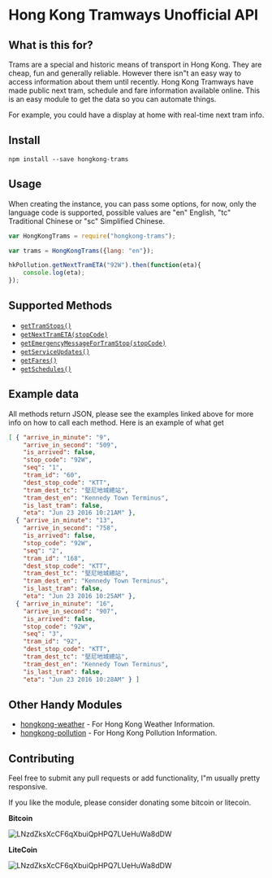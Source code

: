 Hong Kong Tramways Unofficial API
=====================================

## What is this for?

Trams are a special and historic means of transport in Hong Kong. They are cheap, fun and generally reliable. However there isn"t an easy way to access information about them until recently. Hong Kong Tramways have made public next tram, schedule and fare information available online. This is an easy module to get the data so you can automate things.

For example, you could have a display at home with real-time next tram info.


## Install

`npm install --save hongkong-trams`


## Usage

When creating the instance, you can pass some options, for now, only the language code is supported, possible values are "en" English, "tc" Traditional Chinese or "sc" Simplified Chinese.

```javascript
var HongKongTrams = require("hongkong-trams");

var trams = HongKongTrams({lang: "en"});

hkPollution.getNextTramETA("92W").then(function(eta){
    console.log(eta);
});
```


## Supported Methods

* [`getTramStops()`](examples/getTramStops.js)
* [`getNextTramETA(stopCode)`](examples/getNextTramETA.js)
* [`getEmergencyMessageForTramStop(stopCode)`](examples/getEmergencyMessageForTramStop.js)
* [`getServiceUpdates()`](examples/getServiceUpdates.js)
* [`getFares()`](examples/getFares.js)
* [`getSchedules()`](examples/getSchedules.js)


## Example data

All methods return JSON, please see the examples linked above for more info on how to call each method. Here is an example of what get

```json
[ { "arrive_in_minute": "9",
    "arrive_in_second": "509",
    "is_arrived": false,
    "stop_code": "92W",
    "seq": "1",
    "tram_id": "60",
    "dest_stop_code": "KTT",
    "tram_dest_tc": "堅尼地城總站",
    "tram_dest_en": "Kennedy Town Terminus",
    "is_last_tram": false,
    "eta": "Jun 23 2016 10:21AM" },
  { "arrive_in_minute": "13",
    "arrive_in_second": "758",
    "is_arrived": false,
    "stop_code": "92W",
    "seq": "2",
    "tram_id": "168",
    "dest_stop_code": "KTT",
    "tram_dest_tc": "堅尼地城總站",
    "tram_dest_en": "Kennedy Town Terminus",
    "is_last_tram": false,
    "eta": "Jun 23 2016 10:25AM" },
  { "arrive_in_minute": "16",
    "arrive_in_second": "907",
    "is_arrived": false,
    "stop_code": "92W",
    "seq": "3",
    "tram_id": "92",
    "dest_stop_code": "KTT",
    "tram_dest_tc": "堅尼地城總站",
    "tram_dest_en": "Kennedy Town Terminus",
    "is_last_tram": false,
    "eta": "Jun 23 2016 10:28AM" } ]
```

## Other Handy Modules

* [hongkong-weather](https://www.github.com/hongkongkiwi/node-hongkong-weather) - For Hong Kong Weather Information.
* [hongkong-pollution](https://www.github.com/hongkongkiwi/node-hongkong-pollution) - For Hong Kong Pollution Information.


## Contributing

Feel free to submit any pull requests or add functionality, I"m usually pretty responsive.

If you like the module, please consider donating some bitcoin or litecoin.

__Bitcoin__

![LNzdZksXcCF6qXbuiQpHPQ7LUeHuWa8dDW](http://i.imgur.com/9rsCfv5.png?1)

__LiteCoin__

![LNzdZksXcCF6qXbuiQpHPQ7LUeHuWa8dDW](http://i.imgur.com/yF1RoHp.png?1)
